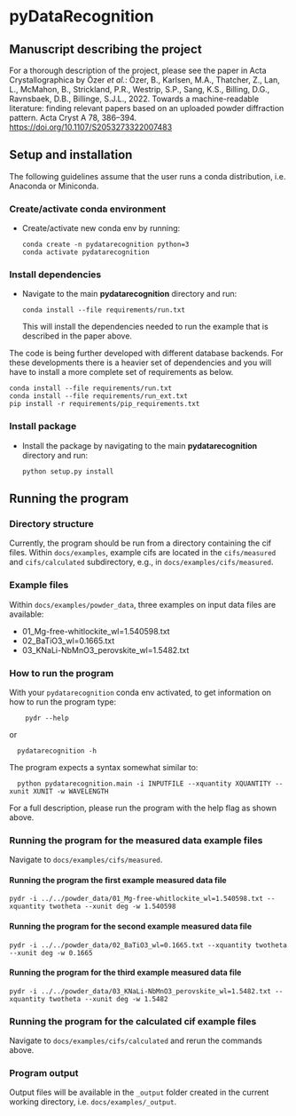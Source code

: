# pyDataRecognition

## Manuscript describing the project 
For a thorough description of the project, please see the paper in Acta Crystallographica by Özer *et al.*: 
Özer, B., Karlsen, M.A., Thatcher, Z., Lan, L., McMahon, B., Strickland, P.R., Westrip, S.P., Sang, K.S., Billing, D.G., Ravnsbaek, D.B., Billinge, S.J.L., 2022. Towards a machine-readable literature: finding relevant papers based on an uploaded powder diffraction pattern. Acta Cryst A 78, 386–394. https://doi.org/10.1107/S2053273322007483

## Setup and installation

The following guidelines assume that the user runs a conda distribution, i.e. Anaconda or Miniconda.

### Create/activate conda environment
- Create/activate new conda env by running:
  ```shell
  conda create -n pydatarecognition python=3
  conda activate pydatarecognition
  ```
### Install dependencies
- Navigate to the main **pydatarecognition** directory and run:
  ```shell
  conda install --file requirements/run.txt
  ```
  This will install the dependencies needed to run the example that is described in the paper above.

The code is being further developed with different database backends.  For these developments there is a heavier set of dependencies and you will have to install a more complete set of requirements as below.
  ```shell
  conda install --file requirements/run.txt
  conda install --file requirements/run_ext.txt
  pip install -r requirements/pip_requirements.txt
  ```
### Install package
- Install the package by navigating to the main **pydatarecognition** 
  directory and run:
  ```shell
  python setup.py install
  ```

## Running the program

### Directory structure
Currently, the program should be run from a directory  containing the cif files.
Within `docs/examples`, example cifs are located in the `cifs/measured` and `cifs/calculated` subdirectory,  e.g., in `docs/examples/cifs/measured`.

### Example files
Within `docs/examples/powder_data`, three examples on input data files are available:
- 01_Mg-free-whitlockite_wl=1.540598.txt
- 02_BaTiO3_wl=0.1665.txt
- 03_KNaLi-NbMnO3_perovskite_wl=1.5482.txt

### How to run the program
With your `pydatarecognition` conda env activated, to get information on how to run the program type:  
  ```shell
      pydr --help
  ```
or
  ```shell
    pydatarecognition -h
  ```
The program expects a syntax somewhat similar to:
```shell
  python pydatarecognition.main -i INPUTFILE --xquantity XQUANTITY --xunit XUNIT -w WAVELENGTH
  ```
For a full description, please run the program with the help flag as shown above.

### Running the program for the measured data example files
Navigate to `docs/examples/cifs/measured`.

#### Running the program the first example measured data file
```shell
pydr -i ../../powder_data/01_Mg-free-whitlockite_wl=1.540598.txt --xquantity twotheta --xunit deg -w 1.540598
```
#### Running the program for the second example measured data file
```shell
pydr -i ../../powder_data/02_BaTiO3_wl=0.1665.txt --xquantity twotheta --xunit deg -w 0.1665
```
#### Running the program for the third example measured data file
```shell
pydr -i ../../powder_data/03_KNaLi-NbMnO3_perovskite_wl=1.5482.txt --xquantity twotheta --xunit deg -w 1.5482
```

### Running the program for the calculated cif example files
Navigate to `docs/examples/cifs/calculated` and rerun the commands above.


### Program output
Output files will be available in the `_output` folder created in the current working directory, i.e. 
`docs/examples/_output`.
